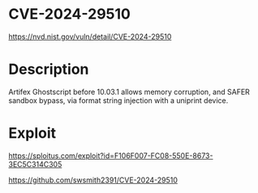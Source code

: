 # CVE-2024-29510
https://nvd.nist.gov/vuln/detail/CVE-2024-29510

# Description
Artifex Ghostscript before 10.03.1 allows memory corruption, and SAFER sandbox bypass, via format string injection with a uniprint device.

# Exploit 
https://sploitus.com/exploit?id=F106F007-FC08-550E-8673-3EC5C314C305

https://github.com/swsmith2391/CVE-2024-29510